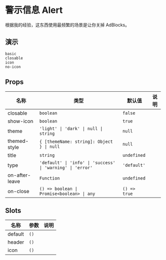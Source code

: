 # 警示信息 Alert
根据我的经验，这东西使用最频繁的场景是让你关掉 AdBlocks。
## 演示
```demo
basic
closable
icon
no-icon
```

## Props
|名称|类型|默认值|说明|
|-|-|-|-|
|closable|`boolean`|`false`||
|show-icon|`boolean`|`true`||
|theme|`'light' \| 'dark' \| null \| string`|`null`||
|themed-style|`{ [themeName: string]: Object } \| null`|`null`||
|title|`string`|`undefined`||
|type|`'default' \| 'info' \| 'success' \| 'warning' \| 'error'`|`'default'`||
|on-after-leave|`Function`|`undefined`||
|on-close|`() => boolean \| Promise<boolean> \| any`|`() => true`||

## Slots
|名称|参数|说明|
|-|-|-|
|default|`()`||
|header|`()`||
|icon|`()`||